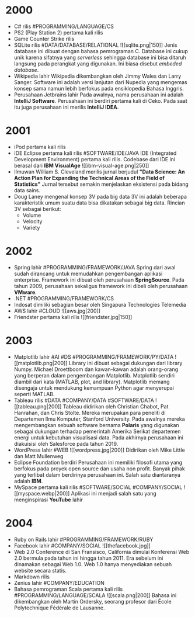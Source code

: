 # 2000
- C# rilis #PROGRAMMING/LANGUAGE/CS
- PS2 (Play Station 2) pertama kali rilis
- Game Counter Strike rilis
- SQLite rilis #DATA/DATABASE/RELATIONAL 
	![[sqlite.png|150]]
	Jenis database ini dibuat dengan bahasa pemrograman C. Database ini cukup unik karena sifatnya yang *serverless* sehingga database ini bisa ditaruh langsung pada perangkat yang digunakan. Ini biasa disebut *embeded database*.
- Wikipedia lahir
	Wikipedia dikembangkan oleh Jimmy Wales dan Larry Sanger. Software ini adalah versi lanjutan dari Nupedia yang mengemas konsep sama namun lebih berfokus pada ensiklopedia Bahasa Inggris.
- Perusahaan Jetbrains lahir
	Pada awalnya, nama perusahaan ini adalah **IntelliJ Software**. Perusahaan ini berdiri pertama kali di Ceko. Pada saat itu juga perusahaan ini merilis **IntelliJ IDEA**. 
# 2001
- iPod pertama kali rilis
- IDE Eclipse pertama kali rilis #SOFTWARE/IDE/JAVA
	IDE (Integrated Development Environment) pertama kali rilis. Codebase dari IDE ini berasal dari **IBM VisualAge**
	![[ibm-visual-age.png|250]]
- Ilmuwan William S. Cleveland merilis jurnal berjudul **"Data Science: An Action Plan for Expanding the Technical Areas of the Field of Statistics"**
	Jurnal tersebut semakin menjelaskan eksistensi pada bidang data sains.
- Doug Laney mengenal konsep 3V pada big data
	3V ini adalah beberapa karakteristik umum suatu data bisa dikatakan sebagai big data. Rincian 3V sebagai berikut:
	- Volume
	- Velocity
	- Variety
# 2002
- Spring lahir #PROGRAMMING/FRAMEWORK/JAVA
	Spring dari awal sudah dirancang untuk memudahkan pengembangan aplikasi enterprise. Framework ini dibuat oleh perusahaan **SpringSource**. Pada tahun 2009, perusahaan sekaligus framework ini dibeli oleh perusahaan **VMware**.
- .NET #PROGRAMMING/FRAMEWORK/CS
- Indosat dimiliki sebagian besar oleh Singapura Technologies Telemedia
- AWS lahir #CLOUD
	![[aws.jpg|200]]
- Friendster pertama kali rilis
	![[friendster.jpg|150]]
# 2003
- Matplotlib lahir #AI #DS #PROGRAMMING/FRAMEWORK/PY/DATA
	![[matplotlib.png|200]]
	Library ini dibuat sebagai dukungan dari library Numpy. Michael Droettboom dan kawan-kawan adalah orang-orang yang berperan dalam pengembangan Matplotlib. Matplotlib sendiri diambil dari kata (MATLAB, plot, and library). Matplotlib memang disengaja untuk mendukung kemampuan Python agar menyerupai seperti MATLAB.
- Tableau rilis #DATA #COMPANY/DATA #SOFTWARE/DATA 
	![[tableau.png|200]]
	Tableau didirikan oleh Christian Chabot, Pat Hanrahan, dan Chris Stolte. Mereka merupakan para peneliti di Departemen Ilmu Komputer, Stanford University. Pada awalnya mereka mengembangkan sebuah software bernama **Polaris** yang digunakan sebagai dukungan terhadap pemerintah Amerika Serikat departemen energi untuk kebutuhan visualisasi data. 
	Pada akhirnya perusahaan ini diakuisisi oleh Salesforce pada tahun 2019.
- WordPress lahir #WEB
	![[wordpress.jpg|200]]
	Didirikan oleh Mike Little dan Matt Mullenweg
- Eclipse Foundation berdiri
	Perusahaan ini memiliki filosofi utama yang berfokus pada proyek open source dan usaha non profit. Banyak pihak yang terlibat dalam berdirinya perusahaan ini. Salah satu diantaranya adalah **IBM**.
- MySpace pertama kali rilis #SOFTWARE/SOCIAL #COMPANY/SOCIAL 
	![[myspace.webp|200]]
	Aplikasi ini menjadi salah satu yang menginspirasi **YouTube** lahir
# 2004
- Ruby on Rails lahir #PROGRAMMING/FRAMEWORK/RUBY
- Facebook lahir #COMPANY/SOCIAL
	![[thefacebook.jpg]]
- Web 2.0 Conference di San Fransisco, California dimulai
	Konferensi Web 2.0 bermula pada tahun ini hingga tahun 2011. Era sebelum ini dinamakan sebagai Web 1.0. Web 1.0 hanya menyediakan sebuah website secara statis.
- Markdown rilis
- Zenius lahir #COMPANY/EDUCATION
- Bahasa pemrograman Scala pertama kali rilis #PROGRAMMING/LANGUAGE/SCALA
	![[scala.png|200]]
	Bahasa ini dikembangkan oleh Martin Ordersky, seorang profesor dari École Polytechnique Fédérale de Lausanne.